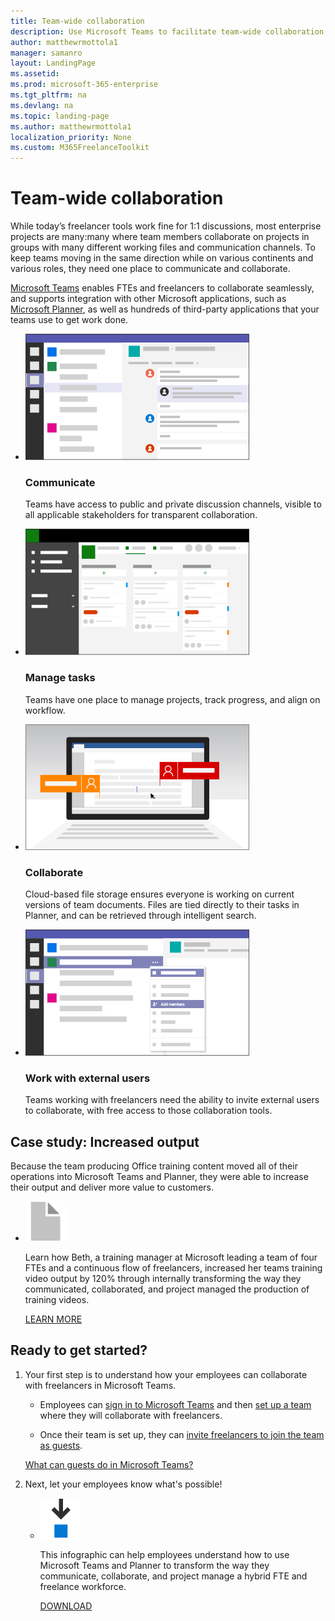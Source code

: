 ```yaml
---
title: Team-wide collaboration
description: Use Microsoft Teams to facilitate team-wide collaboration in an enterprise freelance program
author: matthewrmottola1
manager: samanro
layout: LandingPage
ms.assetid: 
ms.prod: microsoft-365-enterprise
ms.tgt_pltfrm: na
ms.devlang: na
ms.topic: landing-page
ms.author: matthewrmottola1
localization_priority: None 
ms.custom: M365FreelanceToolkit
---
```

Team-wide collaboration
===========================

While today’s freelancer tools work fine for 1:1 discussions, most enterprise projects are many:many where team members collaborate on projects in groups with many different working files and communication channels. To keep teams moving in the same direction while on various continents and various roles, they need one place to communicate and collaborate.

[Microsoft Teams](https://products.office.com/en-us/microsoft-teams/free) enables FTEs and freelancers to collaborate seamlessly, and supports integration with other Microsoft applications, such as [Microsoft Planner](https://products.office.com/en-us/business/task-management-software), as well as hundreds of third-party applications that your teams use to get work done.
<ul class="panelContent cardsW cols cols2">
    <li>
        <div class="cardSize">
            <div class="cardPadding">
                <div class="card">
                    <div class="cardImageOuter">
                        <div class="cardImage">
                            <img src="media/M365_Freelance_collaboration_teamsconversationsmall.png" alt="A Microsoft Teams site with a conversation in progress" />
                        </div>
                    </div>
                    <div class="cardText">
                        <h3>Communicate</h3>
                        <p>Teams have access to public and private discussion channels, visible to all applicable stakeholders for transparent collaboration.</p>
                    </div>
                </div>
            </div>
        </div>
    </li>
    <li>
        <div class="cardSize">
            <div class="cardPadding">
                <div class="card">
                    <div class="cardImageOuter">
                        <div class="cardImage">
                            <img src="media/M365_Freelance_collaboration_plannerviewsmall.png" alt="A Planner board inside a team" />
                        </div>
                    </div>
                    <div class="cardText">
                        <h3>Manage tasks</h3>
                        <p>Teams have one place to manage projects, track progress, and align on workflow.</p>
                    </div>
                </div>
            </div>
        </div>
    </li>
    <li>
        <div class="cardSize">
            <div class="cardPadding">
                <div class="card">
                    <div class="cardImageOuter">
                        <div class="cardImage">
                            <img src="media/Master_Collaboration_WordCollaboration_Word_358x201.png" alt="Two users working on a Word document" />
                        </div>
                    </div>
                    <div class="cardText">
                        <h3>Collaborate</h3>
                        <p>Cloud-based file storage ensures everyone is working on current versions of team documents. Files are tied directly to their tasks in Planner, and can be retrieved through intelligent search.</p>
                    </div>
                </div>
            </div>
        </div>
    </li>
    <li>
        <div class="cardSize">
            <div class="cardPadding">
                <div class="card">
                    <div class="cardImageOuter">
                        <div class="cardImage">
                            <img src="media/M365_Freelance_collaboration_guestaccess.png" alt="Someone inviting a guest user to Microsoft Teams" />
                        </div>
                    </div>
                    <div class="cardText">
                        <h3>Work with external users</h3>
                        <p>Teams working with freelancers need the ability to invite external users to collaborate, with free access to those collaboration tools.</p>
                    </div>
                </div>
            </div>
        </div>
    </li>
</ul>

Case study: Increased output
----------------------------

Because the team producing Office training content moved all of their operations into Microsoft Teams and Planner, they were able to increase their output and deliver more value to customers.

<ul class="panelContent cardsF">
    <li>
        <div class="cardSize">
            <div class="cardPadding">
                <div class="card">
                    <div class="cardImageOuter">
                        <div class="cardImage">
                            <img src="media/document.png" alt="a document icon" />
                        </div>
                    </div>
                    <div class="cardText">
                        <p>Learn how Beth, a training manager at Microsoft leading a team of four FTEs and a continuous flow of freelancers, increased her teams training video output by 120% through internally transforming the way they communicated, collaborated, and project managed the production of training videos.</p>
                        <p><a href="teamwidecollaborationcasestudy.md">LEARN MORE</a></p>
                    </div>
                </div>
            </div>
        </div>
    </li>
</ul>

Ready to get started?
---------------------

<ol>
    <li>
        <p>Your first step is to understand how your employees can collaborate with freelancers in Microsoft Teams.</p>
        <ul>
            <li>
                <p>Employees can <a href="https://support.office.com/article/6723dc43-dbc0-46e6-af49-8a2d1c5cb937">sign in to Microsoft Teams</a> and then <a href="https://support.office.com/article/702a2977-e662-4038-bef5-bdf8ee47b17b">set up a team</a> where they will collaborate with freelancers.</p>
            </li>
            <li>
                <p>Once their team is set up, they can <a href="https://support.office.com/article/fccb4fa6-f864-4508-bdde-256e7384a14f">invite freelancers to join the team as guests</a>.</p>
            </li>
        </ul>
        <p><a href="https://support.office.com/article/d03fdf5b-1a6e-48e4-8e07-b13e1350ec7b">What can guests do in Microsoft Teams?</a></P>
    </li>
    <li>
        <p>Next, let your employees know what's possible!</p>
        <ul class="panelContent cardsF cols cols1">
            <li>
                <div class="cardSize">
                    <div class="cardPadding">
                        <div class="card">
                            <div class="cardImageOuter">
                                <div class="cardImage">
                                    <img src="media/download-blue.png" alt="Downloadable infographic" />
                                </div>
                            </div>
                            <div class="cardText">
                                <p>This infographic can help employees understand how to use Microsoft Teams and Planner to transform the way they communicate, collaborate, and project manage a hybrid FTE and freelance workforce.</p>
                                <p><a href="media/M365-FreelanceToolkit-TearSheet-TeamCollaboration.pdf">DOWNLOAD</a></p>
                            </div>
                        </div>
                    </div>
                </div>
            </li>
        </ul>
    </li>
</ul>